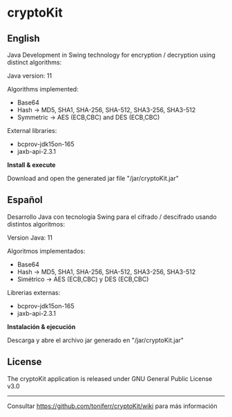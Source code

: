 # cryptoKit 

## English

Java Development in Swing technology for encryption / decryption using distinct algorithms:

Java version: 11

Algorithms implemented:

- Base64
- Hash -> MD5, SHA1, SHA-256, SHA-512, SHA3-256, SHA3-512
- Symmetric -> AES (ECB,CBC) and DES (ECB,CBC)

External libraries: 
- bcprov-jdk15on-165
- jaxb-api-2.3.1

**Install & execute**

Download and open the generated jar file "/jar/cryptoKit.jar"

## Español

Desarrollo Java con tecnología Swing para el cifrado / descifrado usando distintos algoritmos:

Version Java: 11

Algoritmos implementados:

- Base64
- Hash -> MD5, SHA1, SHA-256, SHA-512, SHA3-256, SHA3-512
- Simétrico -> AES (ECB,CBC) y DES (ECB,CBC)

Librerias externas: 
- bcprov-jdk15on-165
- jaxb-api-2.3.1

**Instalación & ejecución**

Descarga y abre el archivo jar generado en "/jar/cryptoKit.jar"

## License
The cryptoKit application is released under GNU General Public License v3.0

--------------------------------------------------------------------------------------------------------------

Consultar https://github.com/toniferr/cryptoKit/wiki para más información
